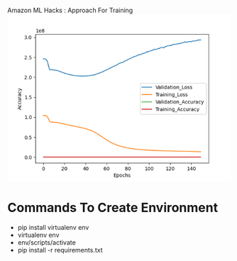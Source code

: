 Amazon ML Hacks :
Approach For Training 
![accuracy](images/Accuracy_Line_Plot.png)
# Commands To Create Environment
- pip install virtualenv env
- virtualenv env 
- env/scripts/activate
- pip install -r requirements.txt
